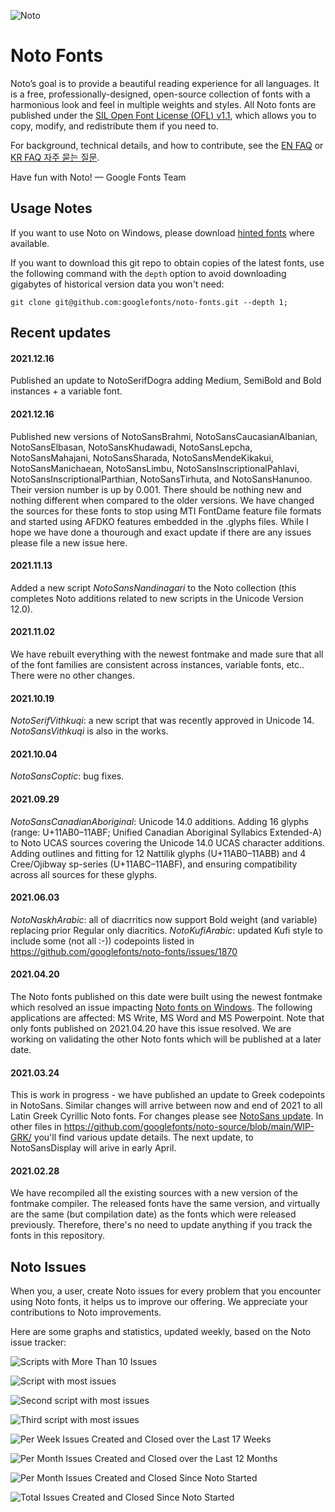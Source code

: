 ![Noto](images/noto.png)

# Noto Fonts

Noto’s goal is to provide a beautiful reading experience for all languages. It is a free, professionally-designed, open-source collection of fonts with a harmonious look and feel in multiple weights and styles. All Noto fonts are published under the [SIL Open Font License (OFL) v1.1](http://scripts.sil.org/OFL), which allows you to copy, modify, and redistribute them if you need to.

For background, technical details, and how to contribute, see the [EN FAQ](FAQ.md) or [KR FAQ 자주 묻는 질문](FAQ-KR.md).

Have fun with Noto! — Google Fonts Team

## Usage Notes

If you want to use Noto on Windows, please download [hinted fonts](https://github.com/googlefonts/noto-fonts/tree/main/hinted/ttf) where available.

If you want to download this git repo to obtain copies of the latest fonts, use the following command with the `depth` option to avoid downloading gigabytes of historical version data you won't need:

    git clone git@github.com:googlefonts/noto-fonts.git --depth 1;


## Recent updates


#### 2021.12.16
Published an update to NotoSerifDogra adding Medium, SemiBold and Bold instances + a variable font.

#### 2021.12.16
Published new versions of NotoSansBrahmi, NotoSansCaucasianAlbanian, NotoSansElbasan, NotoSansKhudawadi, NotoSansLepcha, NotoSansMahajani, NotoSansSharada, NotoSansMendeKikakui, NotoSansManichaean, NotoSansLimbu, NotoSansInscriptionalPahlavi, NotoSansInscriptionalParthian, NotoSansTirhuta, and NotoSansHanunoo. Their version number is up by 0.001. There should be nothing new and nothing different when compared to the older versions. We have changed the sources for these fonts to stop using MTI FontDame feature file formats and started using AFDKO features embedded in the .glyphs files. While I hope we have done a thourough and exact update if there are any issues please file a new issue here.

#### 2021.11.13
Added a new script *NotoSansNandinagari* to the Noto collection (this completes Noto additions related to new scripts in the Unicode Version 12.0).

#### 2021.11.02
We have rebuilt everything with the newest fontmake and made sure that all of the font families are consistent across instances, variable fonts, etc.. There were no other changes.

#### 2021.10.19
*NotoSerifVithkuqi*: a new script that was recently approved in Unicode 14. *NotoSansVithkuqi* is also in the works.

#### 2021.10.04
*NotoSansCoptic*: bug fixes.

#### 2021.09.29
*NotoSansCanadianAboriginal*: Unicode 14.0 additions. Adding 16 glyphs (range: U+11AB0–11ABF; Unified Canadian Aboriginal Syllabics Extended-A) to Noto UCAS sources covering the Unicode 14.0 UCAS character additions. Adding outlines and fitting for 12 Nattilik glyphs (U+11AB0–11ABB) and 4 Cree/Ojibway sp-series (U+11ABC–11ABF), and ensuring compatibility across all sources for these glyphs.

#### 2021.06.03

*NotoNaskhArabic*: all of diacrritics now support Bold weight (and variable) replacing prior Regular only diacritics.
*NotoKufiArabic*: updated Kufi style to include some (not all :-)) codepoints listed in https://github.com/googlefonts/noto-fonts/issues/1870

#### 2021.04.20

The Noto fonts published on this date were built using the newest fontmake which resolved an issue impacting [Noto fonts on Windows](https://github.com/googlefonts/noto-fonts/issues/2066). The following applications are affected: MS Write, MS Word and MS Powerpoint.
Note that only fonts published on 2021.04.20 have this issue resolved. We are working on validating the other Noto fonts which will be published at a later date.

#### 2021.03.24

This is work in progress - we have published an update to Greek codepoints in NotoSans. Similar changes will arrive between now and end of 2021 to all Latin Greek Cyrillic Noto fonts. For changes please see [NotoSans update](https://github.com/googlefonts/noto-source/blob/main/WIP-GRK/20210310-NotoSans-MM.pdf). In other files in https://github.com/googlefonts/noto-source/blob/main/WIP-GRK/ you'll find various update details. The next update, to NotoSansDisplay will arive in early April.

#### 2021.02.28

We have recompiled all the existing sources with a new version of the fontmake compiler. The released fonts have the same version, and virtually are the same (but compilation date) as the fonts which were released previously. Therefore, there's no need to update anything if you track the fonts in this repository.

## Noto Issues

When you, a user, create Noto issues for every problem that you encounter using Noto fonts, it helps us to improve our offering.
We appreciate your contributions to Noto improvements.

Here are some graphs and statistics, updated weekly, based on the Noto issue tracker:

![Scripts with More Than 10 Issues](images/topscripts-data.png)

![Script with most issues](images/TOP01-script-data.png)

![Second script with most issues](images/TOP02-script-data.png)

![Third script with most issues](images/TOP03-script-data.png)

![Per Week Issues Created and Closed over the Last 17 Weeks](https://github.com/googlefonts/noto-fonts/blob/main/images/15-weeks-data.png)

![Per Month Issues Created and Closed over the Last 12 Months](images/12-month-data.png)

![Per Month Issues Created and Closed Since Noto Started](images/periodic-data.png)

![Total Issues Created and Closed Since Noto Started](images/cumulative-data.png)
